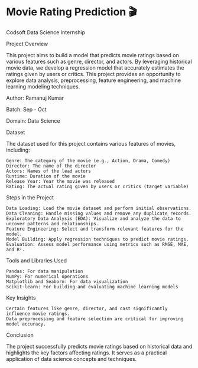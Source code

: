 # Movie Rating Prediction 🎬


Codsoft Data Science Internship

Project Overview

This project aims to build a model that predicts movie ratings based on various features such as genre, director, and actors. By leveraging historical movie data, we develop a regression model that accurately estimates the ratings given by users or critics. This project provides an opportunity to explore data analysis, preprocessing, feature engineering, and machine learning modeling techniques.

Author: Ramanuj Kumar

Batch: Sep - Oct

Domain: Data Science

Dataset

The dataset used for this project contains various features of movies, including:

    Genre: The category of the movie (e.g., Action, Drama, Comedy)
    Director: The name of the director
    Actors: Names of the lead actors
    Runtime: Duration of the movie
    Release Year: Year the movie was released
    Rating: The actual rating given by users or critics (target variable)

Steps in the Project

    Data Loading: Load the movie dataset and perform initial observations.
    Data Cleaning: Handle missing values and remove any duplicate records.
    Exploratory Data Analysis (EDA): Visualize and analyze the data to uncover patterns and relationships.
    Feature Engineering: Select and transform relevant features for the model.
    Model Building: Apply regression techniques to predict movie ratings.
    Evaluation: Assess model performance using metrics such as RMSE, MAE, and R².

Tools and Libraries Used

    Pandas: For data manipulation
    NumPy: For numerical operations
    Matplotlib and Seaborn: For data visualization
    Scikit-learn: For building and evaluating machine learning models

Key Insights

    Certain features like genre, director, and cast significantly influence movie ratings.
    Data preprocessing and feature selection are critical for improving model accuracy.

Conclusion

The project successfully predicts movie ratings based on historical data and highlights the key factors affecting ratings. It serves as a practical application of data science concepts and techniques.
